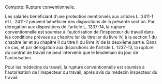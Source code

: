 Contexte: Rupture conventionnelle.

Les salariés bénéficiant d'une protection mentionnés aux articles L. 2411-1 et L. 2411-2 peuvent bénéficier des dispositions de la présente section. Par dérogation aux dispositions de l'article L. 1237-14, la rupture conventionnelle est soumise à l'autorisation de l'inspecteur du travail dans les conditions prévues au chapitre Ier du titre Ier du livre IV, à la section 1 du chapitre Ier et au chapitre II du titre II du livre IV de la deuxième partie. Dans ce cas, et par dérogation aux dispositions de l'article L. 1237-13, la rupture du contrat de travail ne peut intervenir que le lendemain du jour de l'autorisation.

Pour les médecins du travail, la rupture conventionnelle est soumise à l'autorisation de l'inspecteur du travail, après avis du médecin inspecteur du travail.